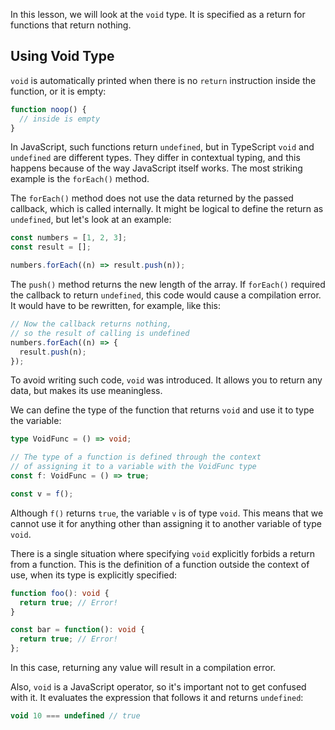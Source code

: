 
In this lesson, we will look at the `void` type. It is specified as a return for functions that return nothing.

## Using Void Type

`void` is automatically printed when there is no `return` instruction inside the function, or it is empty:
```typescript
function noop() {
  // inside is empty
}
```

In JavaScript, such functions return `undefined`, but in TypeScript `void` and `undefined` are different types. They differ in contextual typing, and this happens because of the way JavaScript itself works. The most striking example is the `forEach()` method.

The `forEach()` method does not use the data returned by the passed callback, which is called internally. It might be logical to define the return as `undefined`, but let's look at an example:

```typescript
const numbers = [1, 2, 3];
const result = [];

numbers.forEach((n) => result.push(n));
```

The `push()` method returns the new length of the array. If `forEach()` required the callback to return `undefined`, this code would cause a compilation error. It would have to be rewritten, for example, like this:

```typescript
// Now the callback returns nothing,
// so the result of calling is undefined
numbers.forEach((n) => {
  result.push(n);
});
```

To avoid writing such code, `void` was introduced. It allows you to return any data, but makes its use meaningless.

We can define the type of the function that returns `void` and use it to type the variable:

```typescript
type VoidFunc = () => void;

// The type of a function is defined through the context
// of assigning it to a variable with the VoidFunc type
const f: VoidFunc = () => true;

const v = f();
```

Although `f()` returns `true`, the variable `v` is of type `void`. This means that we cannot use it for anything other than assigning it to another variable of type `void`.

There is a single situation where specifying `void` explicitly forbids a return from a function. This is the definition of a function outside the context of use, when its type is explicitly specified:

```typescript
function foo(): void {
  return true; // Error!
}

const bar = function(): void {
  return true; // Error!
};
```

In this case, returning any value will result in a compilation error.

Also, `void` is a JavaScript operator, so it's important not to get confused with it. It evaluates the expression that follows it and returns `undefined`:

```typescript
void 10 === undefined // true
```
